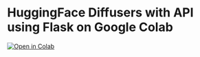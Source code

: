 # HuggingFace Diffusers with API using Flask on Google Colab
[![Open in Colab](https://colab.research.google.com/assets/colab-badge.svg)](https://colab.research.google.com/github/dil27/HuggingFace-Diffusers-with-API-using-Flask-on-Google-Colab/blob/main/Diffusion_with_API.ipynb)
